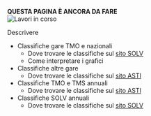 **QUESTA PAGINA È ANCORA DA FARE**  
![Lavori in corso](/doc/img/lavori_in_corso.png)

Descrivere

- Classifiche gare TMO e nazionali
    - Dove trovare le classifiche sul [sito SOLV](https://www.o-l.ch/cgi-bin/results) 
    - Come interpretare i grafici
- Classifiche altre gare
    - Dove trovare le classifiche sul [sito ASTI](http://asti-ticino.ch/co/index.php?folder=resultate&main=resultate) 
- Classifiche TMO e TMS annuali
   - Dove trovare le classifiche sul [sito ASTI](http://asti-ticino.ch/co/index.php?folder=resultate&main=resultate) 
- Classifiche SOLV annuali
    - Dove trovare le classifiche sul [sito SOLV](https://www.o-l.ch/cgi-bin/pliste)
